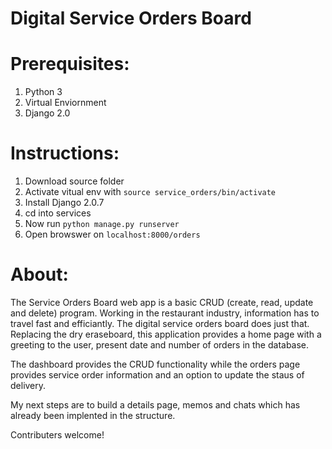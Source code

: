 # Digital Service Orders Board

# Prerequisites:
1. Python 3
2. Virtual Enviornment
3. Django 2.0


# Instructions:
1. Download source folder
2. Activate vitual env with `source service_orders/bin/activate`
3. Install Django 2.0.7
4. cd into services
5. Now run `python manage.py runserver`
6. Open browswer on `localhost:8000/orders`

# About:

   The Service Orders Board web app is a basic CRUD (create, read, update and delete) program. 
Working in the restaurant industry, information has to travel fast and efficiantly.
The digital service orders board does just that. Replacing the dry eraseboard, this 
application provides a home page with a greeting to the user, present date and number 
of orders in the database. 

   The dashboard provides the CRUD functionality while the orders page provides service order
information and an option to update the staus of delivery.

   My next steps are to build a  details page, memos and chats which has already been implented in the structure.

Contributers welcome!

    


